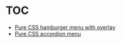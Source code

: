 # TOC

- [Pure CSS hamburger menu with overlay](https://vetsnakara.github.io/snippets/hamburger)
- [Pure CSS accordion menu](https://vetsnakara.github.io/snippets/accordion-menu)

